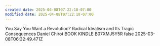 ```yaml
---
created date: 2025-04-08T07:22:18-07:00
modified date: 2025-04-08T07:22:18-07:00
---
```

You Say You Want a Revolution?
Radical Idealism and Its Tragic Consequences
Daniel Chirot
BOOK
KINDLE
B07XMJ5Y5R
false
2025-03-08T06:32:49.471Z
